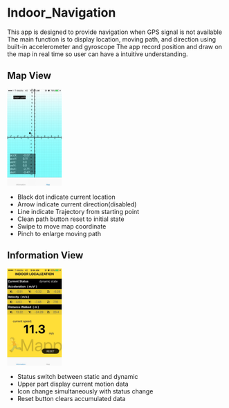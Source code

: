 # Indoor_Navigation  
This app is designed to provide navigation when GPS signal is not available
The main function is to display location, moving path, and direction using built-in accelerometer and gyroscope
The app record position and draw on the map in real time so user can have a intuitive understanding.

## Map View  
<img src="https://github.com/KaiHsiangLien/Indoor_Navigation/blob/master/IMG_2843.jpg" width="25%" height="25%">  

* Black dot indicate current location  
* Arrow indicate current direction(disabled)  
* Line indicate Trajectory from starting point  
* Clean path button reset to initial state  
* Swipe to move map coordinate  
* Pinch to enlarge moving path  

## Information View  
<img src="https://github.com/KaiHsiangLien/Indoor_Navigation/blob/master/IMG_2868.jpg" width="25%" height="25%">  

* Status switch between static and dynamic  
* Upper part display current motion data  
* Icon change simultaneously with status change  
* Reset button clears accumulated data  
